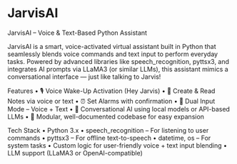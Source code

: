 # JarvisAI
JarvisAI – Voice &amp; Text-Based Python Assistant

JarvisAI is a smart, voice-activated virtual assistant built in Python that seamlessly blends voice commands and text input to perform everyday tasks. Powered by advanced libraries like speech_recognition, pyttsx3, and integrates AI prompts via LLaMA3 (or similar LLMs), this assistant mimics a conversational interface — just like talking to Jarvis!

Features
	•	🎙️ Voice Wake-Up Activation (Hey Jarvis)
	•	📝 Create & Read Notes via voice or text
	•	⏰ Set Alarms with confirmation
	•	🔁 Dual Input Mode – Voice + Text
	•	💬 Conversational AI using local models or API-based LLMs
	•	📁 Modular, well-documented codebase for easy expansion

 Tech Stack
	•	Python 3.x
	•	speech_recognition – For listening to user commands
	•	pyttsx3 – For offline text-to-speech
	•	datetime, os – For system tasks
	•	Custom logic for user-friendly voice + text input blending
	•	LLM support (LLaMA3 or OpenAI-compatible)
